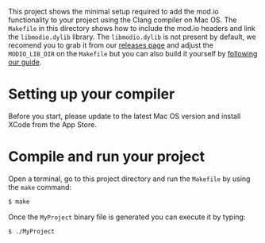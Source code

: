 This project shows the minimal setup required to add the mod.io functionality to your project using the Clang compiler on Mac OS. The `Makefile` in this directory shows how to include the mod.io headers and link the `libmodio.dylib` library. The `libmodio.dylib` is not present by default, we recomend you to grab it from our [releases page](https://github.com/DBolical/modioSDK/releases) and adjust the `MODIO_LIB_DIR` on the `Makefile` but you can also build it yourself by [following our guide](https://github.com/DBolical/modioSDK/wiki/Building).

# Setting up your compiler

Before you start, please update to the latest Mac OS version and install XCode from the App Store.

# Compile and run your project

Open a terminal, go to this project directory and run the `Makefile` by using the `make` command:

```bash
$ make
```

Once the `MyProject` binary file is generated you can execute it by typing:

```bash
$ ./MyProject
```
